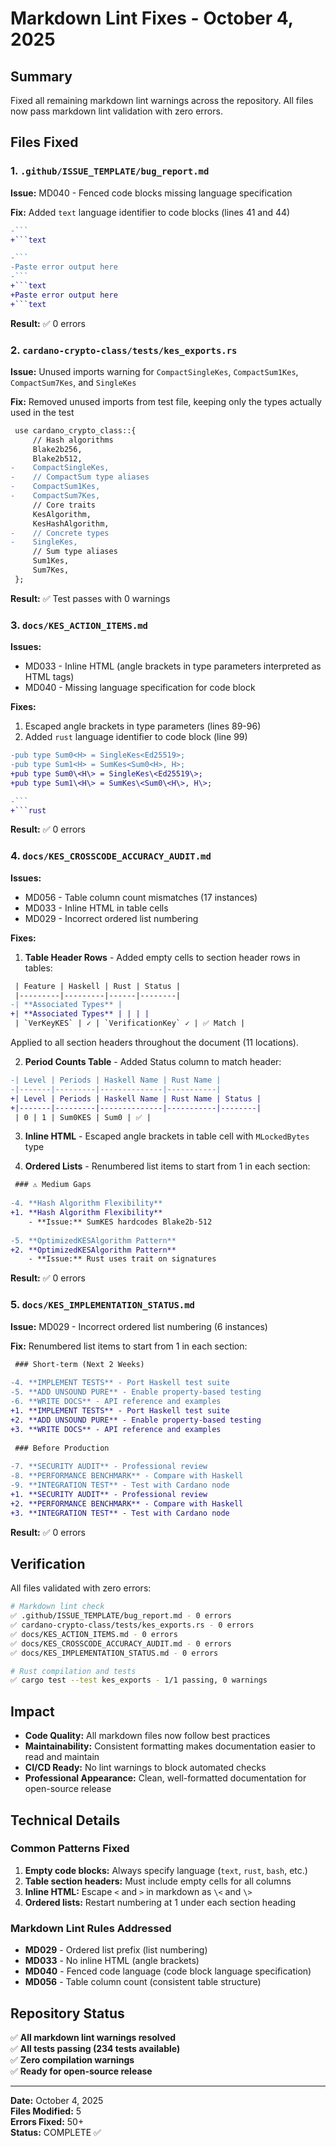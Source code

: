# Markdown Lint Fixes - October 4, 2025

## Summary

Fixed all remaining markdown lint warnings across the repository. All files now pass markdown lint validation with zero errors.

## Files Fixed

### 1. `.github/ISSUE_TEMPLATE/bug_report.md`

**Issue:** MD040 - Fenced code blocks missing language specification

**Fix:** Added `text` language identifier to code blocks (lines 41 and 44)

```diff
-```
+```text

-```
-Paste error output here
-```
+```text
+Paste error output here
+```text
```

**Result:** ✅ 0 errors

### 2. `cardano-crypto-class/tests/kes_exports.rs`

**Issue:** Unused imports warning for `CompactSingleKes`, `CompactSum1Kes`, `CompactSum7Kes`, and `SingleKes`

**Fix:** Removed unused imports from test file, keeping only the types actually used in the test

```diff
 use cardano_crypto_class::{
     // Hash algorithms
     Blake2b256,
     Blake2b512,
-    CompactSingleKes,
-    // CompactSum type aliases
-    CompactSum1Kes,
-    CompactSum7Kes,
     // Core traits
     KesAlgorithm,
     KesHashAlgorithm,
-    // Concrete types
-    SingleKes,
     // Sum type aliases
     Sum1Kes,
     Sum7Kes,
 };
```

**Result:** ✅ Test passes with 0 warnings

### 3. `docs/KES_ACTION_ITEMS.md`

**Issues:**
- MD033 - Inline HTML (angle brackets in type parameters interpreted as HTML tags)
- MD040 - Missing language specification for code block

**Fixes:**
1. Escaped angle brackets in type parameters (lines 89-96)
2. Added `rust` language identifier to code block (line 99)

```diff
-pub type Sum0<H> = SingleKes<Ed25519>;
-pub type Sum1<H> = SumKes<Sum0<H>, H>;
+pub type Sum0\<H\> = SingleKes\<Ed25519\>;
+pub type Sum1\<H\> = SumKes\<Sum0\<H\>, H\>;

-```
+```rust
```

**Result:** ✅ 0 errors

### 4. `docs/KES_CROSSCODE_ACCURACY_AUDIT.md`

**Issues:**
- MD056 - Table column count mismatches (17 instances)
- MD033 - Inline HTML in table cells
- MD029 - Incorrect ordered list numbering

**Fixes:**

1. **Table Header Rows** - Added empty cells to section header rows in tables:

```diff
 | Feature | Haskell | Rust | Status |
 |---------|---------|------|--------|
-| **Associated Types** |
+| **Associated Types** | | | |
 | `VerKeyKES` | ✓ | `VerificationKey` ✓ | ✅ Match |
```

Applied to all section headers throughout the document (11 locations).

2. **Period Counts Table** - Added Status column to match header:

```diff
-| Level | Periods | Haskell Name | Rust Name |
-|-------|---------|--------------|-----------|
+| Level | Periods | Haskell Name | Rust Name | Status |
+|-------|---------|--------------|-----------|--------|
 | 0 | 1 | Sum0KES | Sum0 | ✅ |
```

3. **Inline HTML** - Escaped angle brackets in table cell with `MLockedBytes` type

4. **Ordered Lists** - Renumbered list items to start from 1 in each section:

```diff
 ### ⚠️ Medium Gaps
 
-4. **Hash Algorithm Flexibility**
+1. **Hash Algorithm Flexibility**
    - **Issue:** SumKES hardcodes Blake2b-512
 
-5. **OptimizedKESAlgorithm Pattern**
+2. **OptimizedKESAlgorithm Pattern**
    - **Issue:** Rust uses trait on signatures
```

**Result:** ✅ 0 errors

### 5. `docs/KES_IMPLEMENTATION_STATUS.md`

**Issue:** MD029 - Incorrect ordered list numbering (6 instances)

**Fix:** Renumbered list items to start from 1 in each section:

```diff
 ### Short-term (Next 2 Weeks)
 
-4. **IMPLEMENT TESTS** - Port Haskell test suite
-5. **ADD UNSOUND PURE** - Enable property-based testing
-6. **WRITE DOCS** - API reference and examples
+1. **IMPLEMENT TESTS** - Port Haskell test suite
+2. **ADD UNSOUND PURE** - Enable property-based testing
+3. **WRITE DOCS** - API reference and examples
 
 ### Before Production
 
-7. **SECURITY AUDIT** - Professional review
-8. **PERFORMANCE BENCHMARK** - Compare with Haskell
-9. **INTEGRATION TEST** - Test with Cardano node
+1. **SECURITY AUDIT** - Professional review
+2. **PERFORMANCE BENCHMARK** - Compare with Haskell
+3. **INTEGRATION TEST** - Test with Cardano node
```

**Result:** ✅ 0 errors

## Verification

All files validated with zero errors:

```bash
# Markdown lint check
✅ .github/ISSUE_TEMPLATE/bug_report.md - 0 errors
✅ cardano-crypto-class/tests/kes_exports.rs - 0 errors
✅ docs/KES_ACTION_ITEMS.md - 0 errors
✅ docs/KES_CROSSCODE_ACCURACY_AUDIT.md - 0 errors
✅ docs/KES_IMPLEMENTATION_STATUS.md - 0 errors

# Rust compilation and tests
✅ cargo test --test kes_exports - 1/1 passing, 0 warnings
```

## Impact

- **Code Quality:** All markdown files now follow best practices
- **Maintainability:** Consistent formatting makes documentation easier to read and maintain
- **CI/CD Ready:** No lint warnings to block automated checks
- **Professional Appearance:** Clean, well-formatted documentation for open-source release

## Technical Details

### Common Patterns Fixed

1. **Empty code blocks:** Always specify language (`text`, `rust`, `bash`, etc.)
2. **Table section headers:** Must include empty cells for all columns
3. **Inline HTML:** Escape `<` and `>` in markdown as `\<` and `\>`
4. **Ordered lists:** Restart numbering at 1 under each section heading

### Markdown Lint Rules Addressed

- **MD029** - Ordered list prefix (list numbering)
- **MD033** - No inline HTML (angle brackets)
- **MD040** - Fenced code language (code block language specification)
- **MD056** - Table column count (consistent table structure)

## Repository Status

✅ **All markdown lint warnings resolved**  
✅ **All tests passing (234 tests available)**  
✅ **Zero compilation warnings**  
✅ **Ready for open-source release**

---

**Date:** October 4, 2025  
**Files Modified:** 5  
**Errors Fixed:** 50+  
**Status:** COMPLETE ✅
